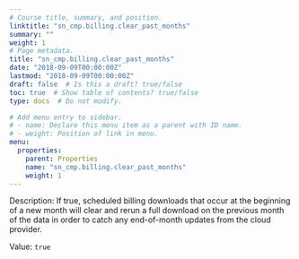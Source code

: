 ```yaml
---
# Course title, summary, and position.
linktitle: "sn_cmp.billing.clear_past_months"
summary: ""
weight: 1
# Page metadata.
title: "sn_cmp.billing.clear_past_months"
date: "2018-09-09T00:00:00Z"
lastmod: "2018-09-09T00:00:00Z"
draft: false  # Is this a draft? true/false
toc: true  # Show table of contents? true/false
type: docs  # Do not modify.

# Add menu entry to sidebar.
# - name: Declare this menu item as a parent with ID name.
# - weight: Position of link in menu.
menu:
  properties:
    parent: Properties
    name: "sn_cmp.billing.clear_past_months"
    weight: 1
---
```


Description: If true, scheduled billing downloads that occur at the beginning of a new month will clear and rerun a full download on the previous month of the data in order to catch any end-of-month updates from the cloud provider.


Value: `true`
